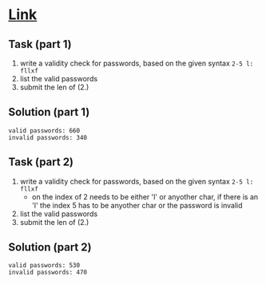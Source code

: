 # [Link](https://adventofcode.com/2020/day/2)

## Task (part 1)

1. write a validity check for passwords, based on the given syntax
   `2-5 l: fllxf`
2. list the valid passwords
3. submit the len of (2.)

## Solution (part 1)

```
valid passwords: 660
invalid passwords: 340
```

## Task (part 2)

1. write a validity check for passwords, based on the given syntax
   `2-5 l: fllxf`
    - on the index of 2 needs to be either 'l' or anyother char, if there is an
      'l' the index 5 has to be anyother char or the password is invalid
2. list the valid passwords
3. submit the len of (2.)

## Solution (part 2)

```
valid passwords: 530
invalid passwords: 470
```
